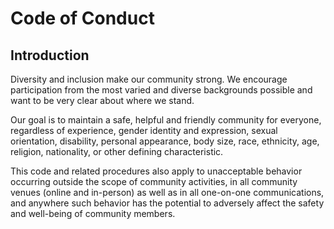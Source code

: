 # Code of Conduct

## Introduction

Diversity and inclusion make our community strong. We encourage participation from the most varied and diverse backgrounds possible and want to be very clear about where we stand.

Our goal is to maintain a safe, helpful and friendly community for everyone, regardless of experience, gender identity and expression, sexual orientation, disability, personal appearance, body size, race, ethnicity, age, religion, nationality, or other defining characteristic.

This code and related procedures also apply to unacceptable behavior occurring outside the scope of community activities, in all community venues (online and in-person) as well as in all one-on-one communications, and anywhere such behavior has the potential to adversely affect the safety and well-being of community members.

